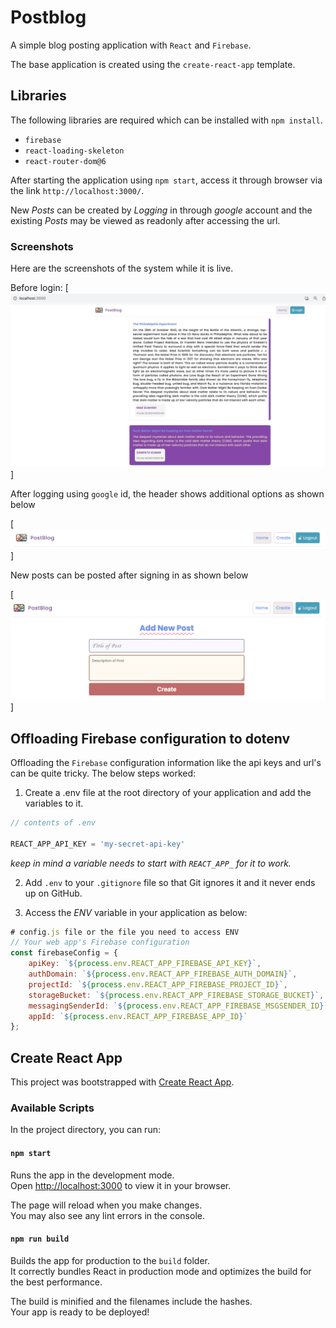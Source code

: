 # Postblog

A simple blog posting application with `React` and `Firebase`.

The base application is created using the `create-react-app` template.

## Libraries
The following libraries are required which can be installed with `npm install`.

- `firebase`
- `react-loading-skeleton`
- `react-router-dom@6`

After starting the application using `npm start`, access it through browser via
the link `http://localhost:3000/`.

New *Posts* can be created by *Logging* in through _google_ account and the
existing _Posts_ may be viewed as readonly after accessing the url.

### Screenshots
Here are the screenshots of the system while it is live.

Before login:
[![before signin](screenshots/unsigned.png)]

After logging using `google` id, the header shows additional options as shown below

[![after signin](screenshots/loggedin_header.png)]

New posts can be posted after signing in as shown below

[![create post](screenshots/new_post.png)]

## Offloading Firebase configuration to dotenv

Offloading the `Firebase` configuration information like the api keys and url's can be quite tricky.
The below steps worked:

1. Create a .env file at the root directory of your application and add the variables to it.

```javascript
// contents of .env

REACT_APP_API_KEY = 'my-secret-api-key'
```
*keep in mind a variable needs to start with `REACT_APP_` for it to work.*

2. Add `.env` to your `.gitignore` file so that Git ignores it and it never ends up on GitHub.

3. Access the _ENV_ variable in your application as below:

```javascript
# config.js file or the file you need to access ENV
// Your web app's Firebase configuration
const firebaseConfig = {
    apiKey: `${process.env.REACT_APP_FIREBASE_API_KEY}`,
    authDomain: `${process.env.REACT_APP_FIREBASE_AUTH_DOMAIN}`,
    projectId: `${process.env.REACT_APP_FIREBASE_PROJECT_ID}`,
    storageBucket: `${process.env.REACT_APP_FIREBASE_STORAGE_BUCKET}`,
    messagingSenderId: `${process.env.REACT_APP_FIREBASE_MSGSENDER_ID}`,
    appId: `${process.env.REACT_APP_FIREBASE_APP_ID}`
};
```

## Create React App

This project was bootstrapped with [Create React App](https://github.com/facebook/create-react-app).

### Available Scripts

In the project directory, you can run:

#### `npm start`

Runs the app in the development mode.\
Open [http://localhost:3000](http://localhost:3000) to view it in your browser.

The page will reload when you make changes.\
You may also see any lint errors in the console.

#### `npm run build`

Builds the app for production to the `build` folder.\
It correctly bundles React in production mode and optimizes the build for the best performance.

The build is minified and the filenames include the hashes.\
Your app is ready to be deployed!
